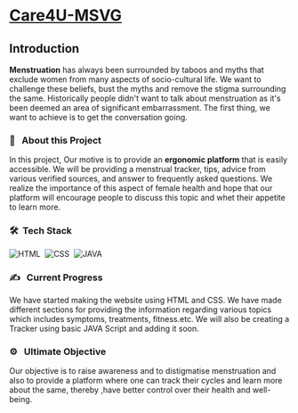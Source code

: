 # [Care4U-MSVG](https://sandesh3568.github.io/Care4U-MSVG.github.io/)
## Introduction

**Menstruation** has always been surrounded by taboos and myths that exclude women from many aspects of socio-cultural life. We want to challenge these beliefs, bust the myths and remove the stigma surrounding the same. Historically people didn't want to talk about menstruation as it's been deemed an area of significant embarrassment. The first thing, we want to achieve is to get the conversation going. 
<br>

### 🔭 &nbsp; About this Project
In this project, Our motive is to provide an **ergonomic platform** that is easily accessible. We will be providing a menstrual tracker, tips, advice from various verified sources, and answer to frequently asked questions. We realize the importance of this aspect of female health and hope that our platform will encourage people to discuss this topic and whet their appetite to learn more.<br>


### 🛠 &nbsp;Tech Stack
![HTML](https://img.shields.io/badge/html5%20-%23E34F26.svg?&style=for-the-badge&logo=html5&logoColor=white)&nbsp;
![CSS](https://img.shields.io/badge/css3%20-%231572B6.svg?&style=for-the-badge&logo=css3&logoColor=white)&nbsp;
![JAVA](https://img.shields.io/badge/javascript%20-%231572B6.svg?&style=for-the-badge&logo=javascript&logoColor=white)&nbsp;
<br>


###  ✍️ &nbsp; Current Progress
We have started making the website using HTML and CSS. We have made different sections for providing the information regarding various topics which includes symptoms, treatments, fitness.etc. We will also be creating a Tracker using basic JAVA Script and adding it soon. 

### ⚙️ &nbsp; Ultimate Objective
Our objective is to raise awareness and to distigmatise menstruation and also to provide a platform where one can track their cycles and learn more about the same, thereby ,have better control over their health and well-being. 


 

